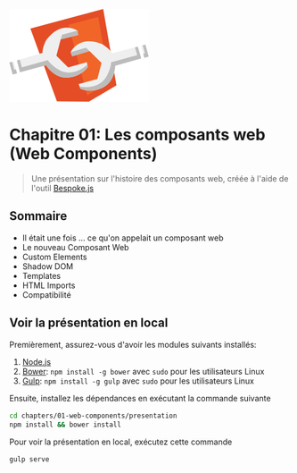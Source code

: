 ![](src/images/web-components.png)
# Chapitre 01: Les composants web (Web Components)
> Une présentation sur l'histoire des composants web, créée à l'aide de l'outil [Bespoke.js](http://markdalgleish.com/projects/bespoke.js)

## Sommaire
* Il était une fois ... ce qu'on appelait un composant web
* Le nouveau Composant Web
* Custom Elements
* Shadow DOM
* Templates
* HTML Imports
* Compatibilité

## Voir la présentation en local

Premièrement, assurez-vous d'avoir les modules suivants installés:

1. [Node.js](http://nodejs.org)
2. [Bower](http://bower.io): `npm install -g bower` avec `sudo` pour les utilisateurs Linux
3. [Gulp](http://gulpjs.com): `npm install -g gulp` avec `sudo` pour les utilisateurs Linux

Ensuite, installez les dépendances en exécutant la commande suivante

```sh
cd chapters/01-web-components/presentation
npm install && bower install
```

Pour voir la présentation en local, exécutez cette commande

```sh
gulp serve
```
